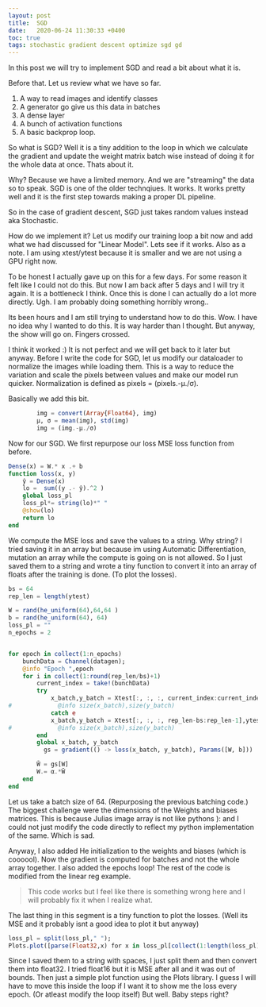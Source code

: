 ```yaml
---
layout: post
title:  SGD
date:   2020-06-24 11:30:33 +0400
toc: true
tags: stochastic gradient descent optimize sgd gd
---
```


In this post we will try to implement SGD and read a bit about what it is.

Before that. Let us review what we have so far.
1. A way to read images and identify classes
2. A generator go give us this data in batches
3. A dense layer
4. A bunch of activation functions
5. A basic backprop loop.

So what is SGD? Well it is a tiny addition to the loop in which we calculate the gradient and update the weight matrix batch wise instead of doing it for the whole data at once. Thats about it.

Why? Because we have a limited memory. And we are "streaming" the data so to speak. SGD is one of the older technqiues. It works. It works pretty well and it is the first step towards making a proper DL pipeline.

So in the case of gradient descent, SGD just takes random values instead aka Stochastic.

How do we implement it? Let us modify our training loop a bit now and add what we had discussed for "Linear Model". Lets see if it works. Also as a note. I am using xtest/ytest because it is smaller and we are not using a GPU right now.

To be honest I actually gave up on this for a few days. For some reason it felt like I could not do this. But now I am back after 5 days and I will try it again. It is a bottleneck I think. Once this is done I can actually do a lot more directly. 
Ugh. I am probably doing something horribly wrong..

Its been hours and I am still trying to understand how to do this. Wow. I have no idea why I wanted to do this. It is way harder than I thought. But anyway, the show will go on. Fingers crossed.

I think it worked :)
It is not perfect and we will get back to it later but anyway. Before I write the code for SGD, let us modify our dataloader to normalize the images while loading them. This is a way to reduce the variation and scale the pixels between values and make our model run quicker.
Normalization is defined as  pixels = (pixels.-μ./σ).

Basically we add this bit.

``` julia
        img = convert(Array{Float64}, img)
        μ, σ = mean(img), std(img)
        img = (img.-μ./σ)
```

Now for our SGD.
We first repurpose our loss MSE loss function from before.

``` julia
Dense(x) = W.* x .+ b
function loss(x, y)
    ŷ = Dense(x)
	lo =  sum((y .- ŷ).^2 )
    global loss_pl
    loss_pl*= string(lo)*" "
    @show(lo)
    return lo
end
```

We compute the MSE loss and save the values to a string. Why string? I tried saving it in an array but because im using Automatic Differentiation, mutation an array while the compute is going on is not allowed. So I just saved them to a string and wrote a tiny function to convert it into an array of floats after the training is done. (To plot the losses).

``` julia
bs = 64
rep_len = length(ytest)

W = rand(he_uniform(64),64,64 )
b = rand(he_uniform(64), 64)
loss_pl = ""
n_epochs = 2


for epoch in collect(1:n_epochs)
    bunchData = Channel(datagen);
    @info "Epoch ",epoch
    for i in collect(1:round(rep_len/bs)+1)
        current_index = take!(bunchData)
        try
            x_batch,y_batch = Xtest[:, :, :, current_index:current_index+bs-1],ytest[current_index:current_index+bs-1]
#             @info size(x_batch),size(y_batch)
            catch e 
            x_batch,y_batch = Xtest[:, :, :, rep_len-bs:rep_len-1],ytest[rep_len-bs:rep_len-1]
#             @info size(x_batch),size(y_batch)
        end
        global x_batch, y_batch
          gs = gradient(() -> loss(x_batch, y_batch), Params([W, b]))

        W̄ = gs[W]
        W.= α.*W̄
    end
end
```

Let us take a batch size of 64. (Repurposing the previous batching code.)
The biggest challenge were the dimensions of the Weights and biases matrices. This is because Julias image array is not like pythons ): and I could not just modify the code directly to reflect my python implementation of the same. Which is sad.

Anyway, I also added He initialization to the weights and biases (which is coooool). Now the gradient is computed for batches and not the whole array together. I also added the epochs loop! The rest of the code is modified from the linear reg example.

> This code works but I feel like there is something wrong here and I will probably fix it when I realize what.

The last thing in this segment is a tiny function to plot the losses. (Well its MSE and it probably isnt a good idea to plot it but anyway)

``` julia
loss_pl = split(loss_pl," ");
Plots.plot([parse(Float32,x) for x in loss_pl[collect(1:length(loss_pl)-1)]])
```

Since I saved them to a string with spaces, I just split them and then convert them into float32. I tried float16 but it is MSE after all and it was out of bounds. Then just a simple plot function using the Plots library. I guess I will have to move this inside the loop if I want it to show me the loss every epoch. (Or atleast modify the loop itself) But well. Baby steps right?

